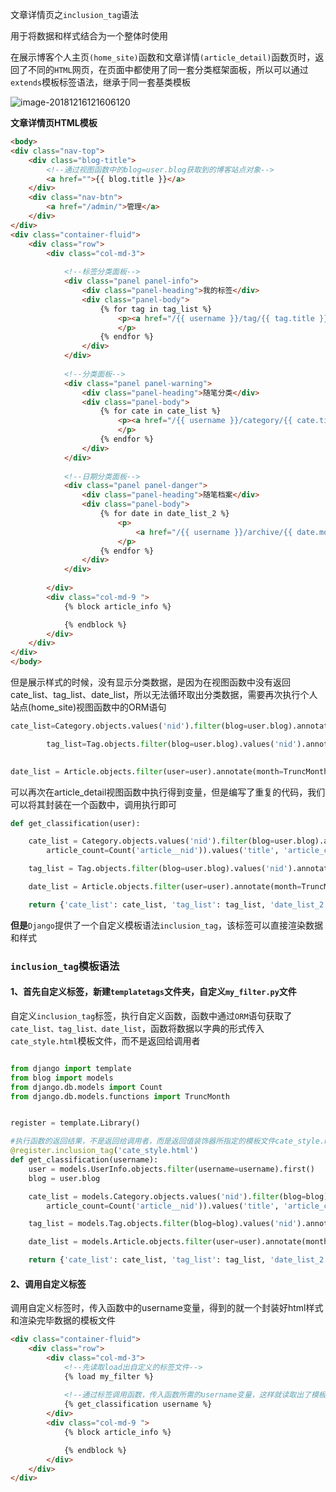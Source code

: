 文章详情页之`inclusion_tag`语法

用于将数据和样式结合为一个整体时使用



在展示博客个人主页`(home_site)`函数和文章详情`(article_detail)`函数页时，返回了不同的`HTML`网页，在页面中都使用了同一套分类框架面板，所以可以通过`extends`模板标签语法，继承于同一套基类模板

![image-20181216121606120](/Users/mac/Documents/wxPythonCode/Note/Blog/image/基类模板.png)

**文章详情页HTML模板**

```html
<body>
<div class="nav-top">
    <div class="blog-title">
        <!--通过视图函数中的blog=user.blog获取到的博客站点对象-->
        <a href="">{{ blog.title }}</a>
    </div>
    <div class="nav-btn">
        <a href="/admin/">管理</a>
    </div>
</div>
<div class="container-fluid">
    <div class="row">
        <div class="col-md-3">
            
            <!--标签分类面板-->
            <div class="panel panel-info">
                <div class="panel-heading">我的标签</div>
                <div class="panel-body">
                    {% for tag in tag_list %}
                        <p><a href="/{{ username }}/tag/{{ tag.title }}">{{ tag.title }}({{ tag.article_count }})</a>
                        </p>
                    {% endfor %}
                </div>
            </div>
            
            <!--分类面板-->
            <div class="panel panel-warning">
                <div class="panel-heading">随笔分类</div>
                <div class="panel-body">
                    {% for cate in cate_list %}
                        <p><a href="/{{ username }}/category/{{ cate.title }}">{{ cate.title }}({{ cate.article_count }})</a>
                        </p>
                    {% endfor %}
                </div>
            </div>
            
            <!--日期分类面板-->
            <div class="panel panel-danger">
                <div class="panel-heading">随笔档案</div>
                <div class="panel-body">
                    {% for date in date_list_2 %}
                        <p>
                            <a href="/{{ username }}/archive/{{ date.month | date:'Y' }}/{{ date.month | date:'m' }}">{{ date.month | date:'Y-m' }}({{ date.article_count }})</a>
                        </p>
                    {% endfor %}
                </div>
            </div>
            
        </div>
        <div class="col-md-9 ">
            {% block article_info %}

            {% endblock %}
        </div>
    </div>
</div>
</body>
```



但是展示样式的时候，没有显示分类数据，是因为在视图函数中没有返回cate_list、tag_list、date_list，所以无法循环取出分类数据，需要再次执行个人站点(home_site)视图函数中的ORM语句

```python
cate_list=Category.objects.values('nid').filter(blog=user.blog).annotate(article_count=Count('article__nid')).values('title','article_count')

        tag_list=Tag.objects.filter(blog=user.blog).values('nid').annotate(article_count=Count('article__nid')).values('title', 'article_count')

    
date_list = Article.objects.filter(user=user).annotate(month=TruncMonth('create_time')).values('month').annotate(article_count=Count('nid')).values('month', 'article_count')
```



可以再次在article_detail视图函数中执行得到变量，但是编写了重复的代码，我们可以将其封装在一个函数中，调用执行即可

```python
def get_classification(user):

    cate_list = Category.objects.values('nid').filter(blog=user.blog).annotate(
        article_count=Count('article__nid')).values('title', 'article_count')

    tag_list = Tag.objects.filter(blog=user.blog).values('nid').annotate(article_count=Count('article__nid')).values('title', 'article_count')

    date_list = Article.objects.filter(user=user).annotate(month=TruncMonth('create_time')).values('month').annotate(article_count=Count('nid')).values('month', 'article_count')

    return {'cate_list': cate_list, 'tag_list': tag_list, 'date_list_2': date_list}
```



**但是**`Django`提供了一个自定义模板语法`inclusion_tag`，该标签可以直接渲染数据和样式

### `inclusion_tag`模板语法

#### 1、首先自定义标签，新建`templatetags`文件夹，自定义`my_filter.py`文件

自定义`inclusion_tag`标签，执行自定义函数，函数中通过`ORM`语句获取了`cate_list、tag_list、date_list`，函数将数据以字典的形式传入`cate_style.html`模板文件，而不是返回给调用者

```python

from django import template
from blog import models
from django.db.models import Count
from django.db.models.functions import TruncMonth


register = template.Library()

#执行函数的返回结果，不是返回给调用者，而是返回值装饰器所指定的模板文件cate_style.html
@register.inclusion_tag('cate_style.html')
def get_classification(username):
    user = models.UserInfo.objects.filter(username=username).first()
    blog = user.blog

    cate_list = models.Category.objects.values('nid').filter(blog=blog).annotate(
        article_count=Count('article__nid')).values('title', 'article_count')

    tag_list = models.Tag.objects.filter(blog=blog).values('nid').annotate(article_count=Count('article__nid')).values('title', 'article_count')

    date_list = models.Article.objects.filter(user=user).annotate(month=TruncMonth('create_time')).values('month').annotate(article_count=Count('nid')).values('month', 'article_count')

    return {'cate_list': cate_list, 'tag_list': tag_list, 'date_list_2': date_list, 'username': username}
```



#### 2、调用自定义标签

调用自定义标签时，传入函数中的username变量，得到的就一个封装好html样式和渲染完毕数据的模板文件

```html
<div class="container-fluid">
    <div class="row">
        <div class="col-md-3">
            <!--先读取load出自定义的标签文件-->
            {% load my_filter %}
            
            <!--通过标签调用函数，传入函数所需的username变量，这样就读取出了模板样式+数据-->
            {% get_classification username %}
        </div>
        <div class="col-md-9 ">
            {% block article_info %}

            {% endblock %}
        </div>
    </div>
</div>
```